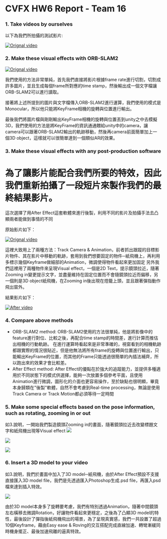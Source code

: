 # CVFX HW6 Report - Team 16

### 1. Take videos by ourselves
以下為我們所拍攝的測試影片:

[![Orignal video](http://img.youtube.com/vi/3TmlKczMQds/0.jpg)](https://youtu.be/3TmlKczMQds)

### 2. Make these visual effects with ORB-SLAM2

[![Orignal video](http://img.youtube.com/vi/C8XTWXcMIWc/0.jpg)](https://youtu.be/C8XTWXcMIWc)

我們使用的方法非常單純，首先我們直接將影片根據frame rate進行切割，切割成許多圖片，並且生成每個frame所對應的time stamp，然後輸出成一個文字檔讓ORB-SLAM2可以進行讀取。

接著將上述所提到的圖片與文字檔傳入ORB-SLAM2進行運算，我們使用的模式是Monocular，所以他只能將KeyFrame相機的旋轉與位置進行輸出。

最後我們將圖片檔與剛剛輸出KeyFrame相機的旋轉與位置丟到unity之中去模擬3D，我們使用的方法是將KeyFrame的資訊通通餵給unity中的camera，讓camera可以跟著ORB-SLAM2輸出的軌跡移動，然後再camera前面簡單加上一個3D object，這樣就可以很簡單達到一個類似AR的效果。

### 3. Make these visual effects with any post-production software

# 為了讓影片能配合我們所要的特效，因此我們重新拍攝了一段短片來製作我們的最終結果影片。

這次選擇了用After Effect這套軟體來進行後製，利用不同的影片及拍攝手法去凸顯兩者能做到事情的不同

原始影片如下：

[![Orignal video](http://img.youtube.com/vi/IpXLfVhbmdY/0.jpg)](https://youtu.be/IpXLfVhbmdY)

這裡大致用上了兩種方法：Track Camera & Animation，前者抓出跟蹤的目標影片物件、其在影片中移動的軌跡，套用到我們想要固定的物件─紙飛機上，再利用多標示幾個Keyframe做細部的Animation，微調使得物件看起來更加固定
另外我們這裡用了兩種物件來呈現Visual effect，一個是2D Text，提示鏡頭拉近，隨著Zooming in變更提示文字，並盡量維持在固定位置而不會隨鏡頭拉近而偏移，另一個則是3D object紙飛機，在Zooming in後出現在燈籠上頭，並且跟著彈指動作飛出窗外。

結果影片如下：

[![After video](http://img.youtube.com/vi/vIIGvNa-YIc/0.jpg)](https://youtu.be/vIIGvNa-YIc)

### 4. Compare above methods
* ORB-SLAM2 method:
ORB-SLAM2使用的方法很單純，他是將影像中的feature進行對位、比較之後，再配合time stamp的時間差，進行計算而推估出相機的行動軌跡。
在進行運算時看起來是非常準確的，視窗看到的相機軌跡都跟實際的情況很貼近，但是他無法將所有frame的旋轉與位置進行輸出，只能輸出KeyFrame的位置，而其他的Frame只能透過很簡單的內插法補齊，所以跑出來的效果才會比較差。
* After Effect method:
After Effect的優點在於強大的追蹤能力，並提供多種適用於不同狀態下的模式供選擇，能夠一次放置多個參考平面，且使用Animation進行微調，圖形化的介面也更容易操作，至於缺點也很明顯，畢竟本身歸類在"後製"軟體，自然不會考慮到Real-time processing，無論是使用Track Camera or Track Motion都必須等待一定時間 

### 5. Make some special effects based on the pose information, such as rotating, zooming in or out

如3.說明，一開始我們製造鏡頭Zooming in的畫面，隨著鏡頭拉近去改變標題文字和紙飛機出現等Visual effect
![](https://i.imgur.com/m9bSQxZ.png)

![](https://i.imgur.com/PtGQPYO.png)

![](https://i.imgur.com/QiFE0LA.png)


### 6. Insert a 3D model to your video

如3.說明，我們於畫面中加入了3D model─紙飛機，由於After Effect預設不支援直接匯入3D model file，我們是先透過匯入Photoshop生成.psd file，再匯入psd檔來達到插入特效。

![](https://i.imgur.com/xJDrKz6.png)

由於3D model本身多了旋轉要考慮，我們有特別透過Animation，隨著中間鏡頭左右橫移去微調Rotation，好讓物件看起來更穩定，之後為了凸顯3D model的特性，最後設計了彈指後紙飛機飛出的場景，為了呈現真實感，我們一共設置了超過10個Keyframe，藉由Easy ease & Roving的交互搭配完成直線加速、轉彎漸緩同時機身擺正、最後加速飛離的逼真特效。


